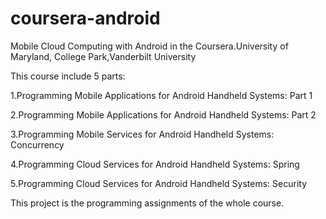 # coursera-android
Mobile Cloud Computing with Android in the Coursera.University of Maryland, College Park,Vanderbilt University

This course include 5 parts:

1.Programming Mobile Applications for Android Handheld Systems: Part 1

2.Programming Mobile Applications for Android Handheld Systems: Part 2

3.Programming Mobile Services for Android Handheld Systems: Concurrency

4.Programming Cloud Services for Android Handheld Systems: Spring

5.Programming Cloud Services for Android Handheld Systems: Security

This project is the programming assignments of the whole course.
